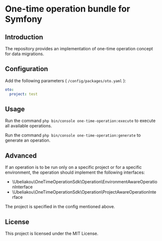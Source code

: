 # One-time operation bundle for Symfony

## Introduction
The repository provides an implementation of one-time operation concept for data migrations.

## Configuration

Add the following parameters ( `/config/packages/oto.yaml` ):
```yaml
oto:
  project: test
```

## Usage

Run the command `php bin/console one-time-operation:execute` to execute all available operations.

Run the command `php bin/console one-time-operation:generate` to generate an operation.

## Advanced

If an operation is to be run only on a specific project or for a specific environment, the operation should implement
the following interfaces:

* \Ubeliakou\OneTimeOperationSdk\Operation\EnvironmentAwareOperationInterface
* \Ubeliakou\OneTimeOperationSdk\Operation\ProjectAwareOperationInterface

The project is specified in the config mentioned above.

## License
This project is licensed under the MIT License.